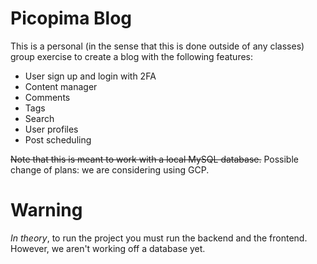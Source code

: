 # Picopima Blog
This is a personal (in the sense that this is done outside of any classes) group exercise to create a blog with the following features:
- User sign up and login with 2FA
- Content manager
- Comments
- Tags
- Search
- User profiles
- Post scheduling

~~Note that this is meant to work with a local MySQL database.~~
Possible change of plans: we are considering using GCP.

# Warning
*In theory*, to run the project you must run the backend and the frontend. However, we aren't working off a database yet.